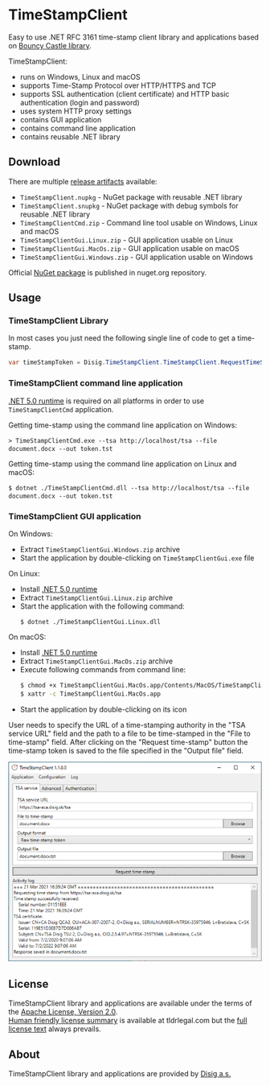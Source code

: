 # TimeStampClient
Easy to use .NET RFC 3161 time-stamp client library and applications based on [Bouncy Castle library](https://www.bouncycastle.org/).

TimeStampClient:
* runs on Windows, Linux and macOS
* supports Time-Stamp Protocol over HTTP/HTTPS and TCP
* supports SSL authentication (client certificate) and HTTP basic authentication (login and password)
* uses system HTTP proxy settings
* contains GUI application
* contains command line application
* contains reusable .NET library

## Download

There are multiple [release artifacts](https://github.com/disig/TimeStampClient/releases/latest) available:

* `TimeStampClient.nupkg` - NuGet package with reusable .NET library
* `TimeStampClient.snupkg` - NuGet package with debug symbols for reusable .NET library
* `TimeStampClientCmd.zip` - Command line tool usable on Windows, Linux and macOS
* `TimeStampClientGui.Linux.zip` - GUI application usable on Linux
* `TimeStampClientGui.MacOs.zip` - GUI application usable on macOS
* `TimeStampClientGui.Windows.zip` - GUI application usable on Windows

Official [NuGet package](https://www.nuget.org/packages/TimeStampClient/) is published in nuget.org repository.

## Usage
### TimeStampClient Library

In most cases you just need the following single line of code to get a time-stamp.
```csharp
var timeStampToken = Disig.TimeStampClient.TimeStampClient.RequestTimeStampToken("http://localhost/tsa", "document.docx");
```

### TimeStampClient command line application
[.NET 5.0 runtime](https://dotnet.microsoft.com/download/dotnet/5.0) is required on all platforms in order to use `TimeStampClientCmd` application.

Getting time-stamp using the command line application on Windows:
```
> TimeStampClientCmd.exe --tsa http://localhost/tsa --file document.docx --out token.tst
```

Getting time-stamp using the command line application on Linux and macOS:
```
$ dotnet ./TimeStampClientCmd.dll --tsa http://localhost/tsa --file document.docx --out token.tst
```

### TimeStampClient GUI application

On Windows:
- Extract `TimeStampClientGui.Windows.zip` archive
- Start the application by double-clicking on `TimeStampClientGui.exe` file

On Linux:
- Install [.NET 5.0 runtime](https://dotnet.microsoft.com/download/dotnet/5.0)
- Extract `TimeStampClientGui.Linux.zip` archive
- Start the application with the following command:
  ```
  $ dotnet ./TimeStampClientGui.Linux.dll
  ```

On macOS:
- Install [.NET 5.0 runtime](https://dotnet.microsoft.com/download/dotnet/5.0)
- Extract `TimeStampClientGui.MacOs.zip` archive
- Execute following commands from command line:
  ```sh
  $ chmod +x TimeStampClientGui.MacOs.app/Contents/MacOS/TimeStampClientGui.MacOs
  $ xattr -c TimeStampClientGui.MacOs.app
  ```
- Start the application by double-clicking on its icon

User needs to specify the URL of a time-stamping authority in the "TSA service URL" field and the path to a file to be time-stamped in the "File to time-stamp" field. After clicking on the "Request time-stamp" button the time-stamp token is saved to the file specified in the "Output file" field.

![TimeStampClient screenshot](doc/images/screenshot-windows.png?raw=true)

## License
TimeStampClient library and applications are available under the terms of the [Apache License, Version 2.0](https://www.apache.org/licenses/LICENSE-2.0).  
[Human friendly license summary](https://tldrlegal.com/l/apache2) is available at tldrlegal.com but the [full license text](LICENSE.txt) always prevails.

## About
TimeStampClient library and applications are provided by [Disig a.s.](https://www.disig.sk/)
